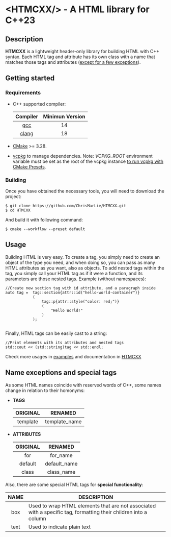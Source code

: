 # \<HTMCXX\/> - A HTML library for C++23

## Description

**HTMCXX** is a lightweight header-only library for building HTML with C++ syntax. Each HTML tag and attribute has its own class with a name that matches those tags and attributes ([except for a few exceptions](#name-exceptions-and-special-tags)).

## Getting started
### Requirements
- C++ supported compiler:

    | Compiler                                      | Minimun Version      |
    |:---------------------------------------------:|:--------------------:|
    | [gcc](https://gcc.gnu.org/releases.html)      | 14                   |  
    | [clang](https://releases.llvm.org/)           | 18                   |

- [CMake](https://cmake.org/download/) >= 3.28.
- [vcpkg](https://github.com/microsoft/vcpkg?tab=readme-ov-file) to manage dependencies. Note: *VCPKG_ROOT* environment variable must be set as the root of the vcpkg instance [to run vcpkg with CMake Presets](https://learn.microsoft.com/en-us/vcpkg/users/buildsystems/cmake-integration#cmake_toolchain_file).

### Building

Once you have obtained the necessary tools, you will need to download the project:
```
$ git clone https://github.com/ChrisMarLie/HTMCXX.git
$ cd HTMCXX
```
And build it with following command:
```
$ cmake --workflow --preset default
```

## Usage

Building HTML is very easy. To create a tag, you simply need to create an object of the type you need, and when doing so, you can pass as many HTML attributes as you want, also as objects. To add nested tags within the tag, you simply call your HTML tag as if it were a function, and its parameters are those nested tags. Example (without namespaces):
```
//Create new section tag with id attribute, and a paragraph inside
auto tag =  tag::section{attr::id("hello-world-container")}
            (
                tag::p{attr::style("color: red;")}
                (
                    "Hello World!"
                )
            );
            
```
Finally, HTML tags can be easily cast to a string:
```
//Print elements with its attributes and nested tags
std::cout << (std::string)tag << std::endl;
```

Check more usages in [examples](/examples) and documentation in [HTMCXX](https://chrismarlie.github.io/HTMCXX/)

## Name exceptions and special tags

As some HTML names coincide with reserved words of C++, some names change in relation to their homonyms:

 - **TAGS**

    | ORIGINAL      | RENAMED              |
    |:-------------:|:--------------------:|
    | template      | template_name        |

 - **ATTRIBUTES**

    | ORIGINAL      | RENAMED              |
    |:-------------:|:--------------------:|
    | for           | for_name             |
    | default       | default_name         |
    | class         | class_name           |
    
Also, there are some special HTML tags for **special functionality**:

| NAME          | DESCRIPTION          |
|:-------------:|----------------------|
| box           | Used to wrap HTML elements that are not associated with a specific tag, formatting their children into a column             |
| text       | Used to indicate plain text         |


